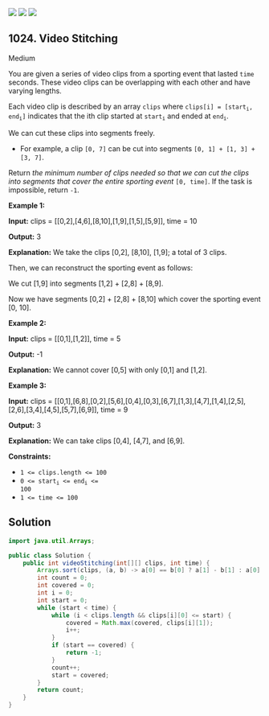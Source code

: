 [![](https://img.shields.io/github/stars/javadev/LeetCode-in-Java?label=Stars&style=flat-square)](https://github.com/javadev/LeetCode-in-Java)
[![](https://img.shields.io/github/forks/javadev/LeetCode-in-Java?label=Fork%20me%20on%20GitHub%20&style=flat-square)](https://github.com/javadev/LeetCode-in-Java/fork)
[![](https://img.shields.io/badge/-LeetCode%20in%20Kotlin-blue?style=flat-square)](https://github.com/javadev/LeetCode-in-Kotlin)

## 1024\. Video Stitching

Medium

You are given a series of video clips from a sporting event that lasted `time` seconds. These video clips can be overlapping with each other and have varying lengths.

Each video clip is described by an array `clips` where <code>clips[i] = [start<sub>i</sub>, end<sub>i</sub>]</code> indicates that the ith clip started at <code>start<sub>i</sub></code> and ended at <code>end<sub>i</sub></code>.

We can cut these clips into segments freely.

*   For example, a clip `[0, 7]` can be cut into segments `[0, 1] + [1, 3] + [3, 7]`.

Return _the minimum number of clips needed so that we can cut the clips into segments that cover the entire sporting event_ `[0, time]`. If the task is impossible, return `-1`.

**Example 1:**

**Input:** clips = \[\[0,2],[4,6],[8,10],[1,9],[1,5],[5,9]], time = 10

**Output:** 3

**Explanation:** We take the clips [0,2], [8,10], [1,9]; a total of 3 clips. 

Then, we can reconstruct the sporting event as follows: 

We cut [1,9] into segments [1,2] + [2,8] + [8,9]. 

Now we have segments [0,2] + [2,8] + [8,10] which cover the sporting event [0, 10].

**Example 2:**

**Input:** clips = \[\[0,1],[1,2]], time = 5

**Output:** -1

**Explanation:** We cannot cover [0,5] with only [0,1] and [1,2].

**Example 3:**

**Input:** clips = \[\[0,1],[6,8],[0,2],[5,6],[0,4],[0,3],[6,7],[1,3],[4,7],[1,4],[2,5],[2,6],[3,4],[4,5],[5,7],[6,9]], time = 9

**Output:** 3

**Explanation:** We can take clips [0,4], [4,7], and [6,9].

**Constraints:**

*   `1 <= clips.length <= 100`
*   <code>0 <= start<sub>i</sub> <= end<sub>i</sub> <= 100</code>
*   `1 <= time <= 100`

## Solution

```java
import java.util.Arrays;

public class Solution {
    public int videoStitching(int[][] clips, int time) {
        Arrays.sort(clips, (a, b) -> a[0] == b[0] ? a[1] - b[1] : a[0] - b[0]);
        int count = 0;
        int covered = 0;
        int i = 0;
        int start = 0;
        while (start < time) {
            while (i < clips.length && clips[i][0] <= start) {
                covered = Math.max(covered, clips[i][1]);
                i++;
            }
            if (start == covered) {
                return -1;
            }
            count++;
            start = covered;
        }
        return count;
    }
}
```
